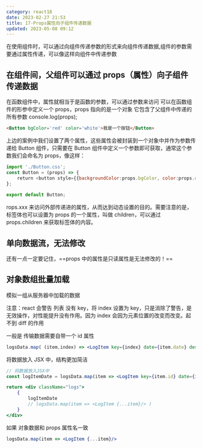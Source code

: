 ```yaml
---
category: react18
date: 2023-02-27 21:53
title: 17-Props属性向子组件传递数据
updated: 2023-05-08 09:12
---
```


在使用组件时，可以通过向组件传递参数的形式来向组件传递数据,组件的参数需要通过属性传递，可以像这样向组件中传递参数

## 在组件间，父组件可以通过 props（属性）向子组件传递数据

在函数组件中，属性就相当于是函数的参数，可以通过参数来访问
可以在函数组件的形参中定义一个 props，props 指向的是一个对象
它包含了父组件中传递的所有参数
console.log(props);

```html
<Button bgColor='red' color='white'>我是一个按钮</Button>
```

上边的案例中我们设置了两个属性，这些属性会被封装到一个对象中并作为参数传递给 Button 组件，只需要在 Button 组件中定义一个参数即可获取，通常这个参数我们会命名为 props，像这样：

```jsx
import './Button.css';
const Button = (props) => {
    return <button style={{backgroundColor:props.bgColor, color:props.color}}>{props.children}</button>;
};
​
export default Button;
```

rops.xxx 来访问外部传递进的属性，从而达到动态设置的目的。需要注意的是，标签体也可以设置为 props 的一个属性，叫做 children，可以通过 props.children 来获取标签体的内容。

## 单向数据流，无法修改

还有一点一定要记住，==props 中的属性是只读属性是无法修改的！==

## 对象数组批量加载

模拟一组从服务器中加载的数据

注意：react 会警告 列表 没有 key，将 index 设置为 key，只是消除了警告，是无效操作，对性能提升没有作用。因为 index 会因为元素位置的改变而改变。起不到 diff 的作用

一般是 传输数据需要自带一个 id 属性

```jsx
logsData.map( (item,index) => <LogItem key={index} date={item.date} desc={item.desc} time={item.time}/>);
```

将数据放入 JSX 中，结构更加简洁

```jsx
// 将数据放入JSX中
const logItemDate = logsData.map(item => <LogItem key={item.id} date={item.date} desc={item.desc} time={item.time}/>);

return <div className="logs">
    {
        logItemDate
        // logsData.map(item => <LogItem {...item}/> )
    }
</div>
```

如果 对象数据和 props 属性名一致

```jsx
logsData.map(item => <LogItem {...item}/>
```